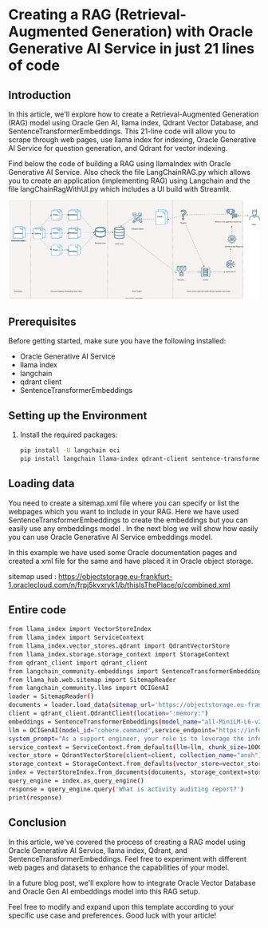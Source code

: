# Creating a RAG (Retrieval-Augmented Generation) with Oracle Generative AI Service in just 21 lines of code

## Introduction
In this article, we'll explore how to create a Retrieval-Augmented Generation (RAG) model using Oracle Gen AI, llama index, Qdrant Vector Database, and SentenceTransformerEmbeddings. This 21-line code will allow you to scrape through web pages, use llama index for indexing, Oracle Generative AI Service for question generation, and Qdrant for vector indexing.

Find below the code of building a RAG using llamaIndex with Oracle Generative AI Service.
Also check the file LangChainRAG.py which allows you to create an application (implementing RAG) using Langchain and the file langChainRagWithUI.py which includes a UI build with Streamlit.

<img src="./RagArchitecture.svg">
</img>

<!-- ## Limited Availability

Oracle Generative AI Service is in Limited Availability as of today when we are creating this repo.

Customers can easily enter in the LA programs. To test these functionalities you need to enrol in the LA programs and install the proper versions of software libraries.

Code and functionalities can change, as a result of changes and new features -->

## Prerequisites

Before getting started, make sure you have the following installed:

- Oracle Generative AI Service
- llama index
- langchain
- qdrant client
- SentenceTransformerEmbeddings

## Setting up the Environment
1. Install the required packages:
   ```bash
   pip install -U langchain oci
   pip install langchain llama-index qdrant-client sentence-transformers transformers
   ```

## Loading data

You need to create a sitemap.xml file where you can specify or list the webpages which you want to include in your RAG. 
Here we have used SentenceTransformerEmbeddings to create the embeddings but you can easily use any embeddings model . In the next blog we will show how easily you can use Oracle Generative AI Service embeddings model.

In this example we have used some Oracle documentation pages and created a xml file for the same and have placed it in Oracle object storage. 

sitemap used : https://objectstorage.eu-frankfurt-1.oraclecloud.com/n/frpj5kvxryk1/b/thisIsThePlace/o/combined.xml

## Entire code

   ```bash
from llama_index import VectorStoreIndex
from llama_index import ServiceContext
from llama_index.vector_stores.qdrant import QdrantVectorStore
from llama_index.storage.storage_context import StorageContext
from qdrant_client import qdrant_client
from langchain_community.embeddings import SentenceTransformerEmbeddings
from llama_hub.web.sitemap import SitemapReader
from langchain_community.llms import OCIGenAI
loader = SitemapReader()
documents = loader.load_data(sitemap_url='https://objectstorage.eu-frankfurt-1.oraclecloud.com/n/frpj5kvxryk1/b/thisIsThePlace/o/latest.xml')
client = qdrant_client.QdrantClient(location=":memory:")
embeddings = SentenceTransformerEmbeddings(model_name="all-MiniLM-L6-v2")
llm = OCIGenAI(model_id="cohere.command",service_endpoint="https://inference.generativeai.us-chicago-1.oci.oraclecloud.com",model_kwargs={"temperature": 0.0, "max_tokens": 300},compartment_id = "ocid1.compartment.oc1..aaaaaaaa7ggqkd4ptkeb7ugk6ipsl3gqjofhkr6yacluwj4fitf2ufrdm65q")
system_prompt="As a support engineer, your role is to leverage the information in the context provided. Your task is to respond to queries based strictly on the information available in the provided context. Do not create new information under any circumstances. Refrain from repeating yourself. Extract your response solely from the context mentioned above. If the context does not contain relevant information for the question, respond with 'How can I assist you with questions related to the document?"
service_context = ServiceContext.from_defaults(llm=llm, chunk_size=1000, chunk_overlap=100, embed_model=embeddings,system_prompt=system_prompt)
vector_store = QdrantVectorStore(client=client, collection_name="ansh")
storage_context = StorageContext.from_defaults(vector_store=vector_store)
index = VectorStoreIndex.from_documents(documents, storage_context=storage_context, service_context=service_context)
query_engine = index.as_query_engine()
response = query_engine.query('What is activity auditing report?')
print(response)
   ```



## Conclusion

In this article, we've covered the process of creating a RAG model using Oracle Generative AI Service, llama index, Qdrant, and SentenceTransformerEmbeddings. Feel free to experiment with different web pages and datasets to enhance the capabilities of your model.

In a future blog post, we'll explore how to integrate Oracle Vector Database and Oracle Gen AI embeddings model into this RAG setup.

Feel free to modify and expand upon this template according to your specific use case and preferences. Good luck with your article!
